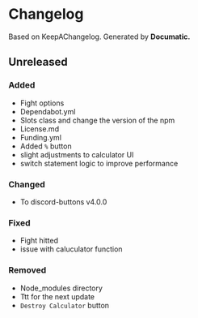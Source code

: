 # Changelog

Based on KeepAChangelog.
Generated by **Documatic.**

## Unreleased

### Added

* Fight options
* Dependabot.yml
* Slots class and change the version of the npm
* License.md
* Funding.yml
* Added `%` button
* slight adjustments to calculator UI
* switch statement logic to improve performance

### Changed

* To discord-buttons v4.0.0

### Fixed

* Fight hitted
* issue with caluculator function

### Removed

* Node_modules directory
* Ttt for the next update
* `Destroy Calculator` button
